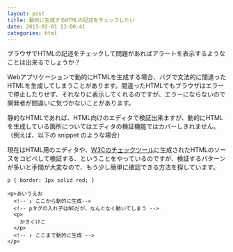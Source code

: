 ```yaml
---
layout: post
title: 動的に生成するHTMLの記述をチェックしたい
date: 2015-02-01 13:00:41
categories: html
---
```

<!-- {% raw %} -->
<p>ブラウザでHTMLの記述をチェックして問題があればアラートを表示するようなことは出来るでしょうか？</p>

<p>Webアプリケーションで動的にHTMLを生成する場合、バグで文法的に間違ったHTMLを生成してしまうことがあります。間違ったHTMLでもブラウザはエラーで停止したりせず、それなりに表示してくれるのですが、エラーにならないので開発者が間違いに気づかないことがあります。</p>

<p>静的なHTMLであれば、HTML向けのエディタで検証出来ますが、動的にHTMLを生成している箇所についてはエディタの検証機能ではカバーしきれません。（例えば、以下の snippet のような場合）</p>

<p>現在はHTML用のエディタや、<a href="http://validator.w3.org/#validate_by_input" rel="nofollow">W3Cのチェックツール</a>に生成されたHTMLのソースをコピペして検証する、ということをやっているのですが、検証するパターンが多いと手間が大変なので、もう少し簡単に確認できる方法を探しています。</p>

<p><div class="snippet" data-lang="js" data-hide="false">
<div class="snippet-code">
<pre class="snippet-code-css lang-css prettyprint-override"><code>p { border: 1px solid red; }</code></pre>
<pre class="snippet-code-html lang-html prettyprint-override"><code>&lt;p&gt;あいうえお
  &lt;!-- ↓ ここから動的に生成--&gt;
  &lt;!-- pタグの入れ子はNGだが、なんとなく動いてしまう --&gt;
  &lt;p&gt;
    かきくけこ
  &lt;/p&gt;
  &lt;!-- ↑ ここまで動的に生成 --&gt;
&lt;/p&gt;</code></pre>
</div>
</div>
</p>
<!-- {% endraw %} -->
